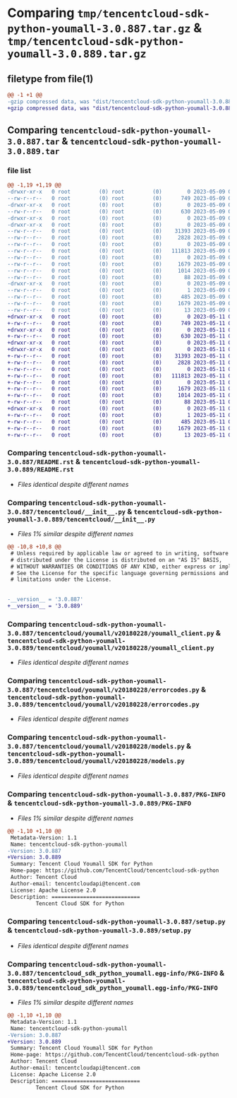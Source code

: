 # Comparing `tmp/tencentcloud-sdk-python-youmall-3.0.887.tar.gz` & `tmp/tencentcloud-sdk-python-youmall-3.0.889.tar.gz`

## filetype from file(1)

```diff
@@ -1 +1 @@
-gzip compressed data, was "dist/tencentcloud-sdk-python-youmall-3.0.887.tar", last modified: Tue May  9 03:28:11 2023, max compression
+gzip compressed data, was "dist/tencentcloud-sdk-python-youmall-3.0.889.tar", last modified: Thu May 11 03:29:37 2023, max compression
```

## Comparing `tencentcloud-sdk-python-youmall-3.0.887.tar` & `tencentcloud-sdk-python-youmall-3.0.889.tar`

### file list

```diff
@@ -1,19 +1,19 @@
-drwxr-xr-x   0 root         (0) root         (0)        0 2023-05-09 03:28:11.000000 tencentcloud-sdk-python-youmall-3.0.887/
--rw-r--r--   0 root         (0) root         (0)      749 2023-05-09 03:28:11.000000 tencentcloud-sdk-python-youmall-3.0.887/README.rst
-drwxr-xr-x   0 root         (0) root         (0)        0 2023-05-09 03:28:11.000000 tencentcloud-sdk-python-youmall-3.0.887/tencentcloud/
--rw-r--r--   0 root         (0) root         (0)      630 2023-05-09 03:28:11.000000 tencentcloud-sdk-python-youmall-3.0.887/tencentcloud/__init__.py
-drwxr-xr-x   0 root         (0) root         (0)        0 2023-05-09 03:28:11.000000 tencentcloud-sdk-python-youmall-3.0.887/tencentcloud/youmall/
-drwxr-xr-x   0 root         (0) root         (0)        0 2023-05-09 03:28:11.000000 tencentcloud-sdk-python-youmall-3.0.887/tencentcloud/youmall/v20180228/
--rw-r--r--   0 root         (0) root         (0)    31393 2023-05-09 03:28:11.000000 tencentcloud-sdk-python-youmall-3.0.887/tencentcloud/youmall/v20180228/youmall_client.py
--rw-r--r--   0 root         (0) root         (0)     2828 2023-05-09 03:28:11.000000 tencentcloud-sdk-python-youmall-3.0.887/tencentcloud/youmall/v20180228/errorcodes.py
--rw-r--r--   0 root         (0) root         (0)        0 2023-05-09 03:28:11.000000 tencentcloud-sdk-python-youmall-3.0.887/tencentcloud/youmall/v20180228/__init__.py
--rw-r--r--   0 root         (0) root         (0)   111813 2023-05-09 03:28:11.000000 tencentcloud-sdk-python-youmall-3.0.887/tencentcloud/youmall/v20180228/models.py
--rw-r--r--   0 root         (0) root         (0)        0 2023-05-09 03:28:11.000000 tencentcloud-sdk-python-youmall-3.0.887/tencentcloud/youmall/__init__.py
--rw-r--r--   0 root         (0) root         (0)     1679 2023-05-09 03:28:11.000000 tencentcloud-sdk-python-youmall-3.0.887/PKG-INFO
--rw-r--r--   0 root         (0) root         (0)     1014 2023-05-09 03:28:11.000000 tencentcloud-sdk-python-youmall-3.0.887/setup.py
--rw-r--r--   0 root         (0) root         (0)       88 2023-05-09 03:28:11.000000 tencentcloud-sdk-python-youmall-3.0.887/setup.cfg
-drwxr-xr-x   0 root         (0) root         (0)        0 2023-05-09 03:28:11.000000 tencentcloud-sdk-python-youmall-3.0.887/tencentcloud_sdk_python_youmall.egg-info/
--rw-r--r--   0 root         (0) root         (0)        1 2023-05-09 03:28:11.000000 tencentcloud-sdk-python-youmall-3.0.887/tencentcloud_sdk_python_youmall.egg-info/dependency_links.txt
--rw-r--r--   0 root         (0) root         (0)      485 2023-05-09 03:28:11.000000 tencentcloud-sdk-python-youmall-3.0.887/tencentcloud_sdk_python_youmall.egg-info/SOURCES.txt
--rw-r--r--   0 root         (0) root         (0)     1679 2023-05-09 03:28:11.000000 tencentcloud-sdk-python-youmall-3.0.887/tencentcloud_sdk_python_youmall.egg-info/PKG-INFO
--rw-r--r--   0 root         (0) root         (0)       13 2023-05-09 03:28:11.000000 tencentcloud-sdk-python-youmall-3.0.887/tencentcloud_sdk_python_youmall.egg-info/top_level.txt
+drwxr-xr-x   0 root         (0) root         (0)        0 2023-05-11 03:29:37.000000 tencentcloud-sdk-python-youmall-3.0.889/
+-rw-r--r--   0 root         (0) root         (0)      749 2023-05-11 03:29:36.000000 tencentcloud-sdk-python-youmall-3.0.889/README.rst
+drwxr-xr-x   0 root         (0) root         (0)        0 2023-05-11 03:29:37.000000 tencentcloud-sdk-python-youmall-3.0.889/tencentcloud/
+-rw-r--r--   0 root         (0) root         (0)      630 2023-05-11 03:29:36.000000 tencentcloud-sdk-python-youmall-3.0.889/tencentcloud/__init__.py
+drwxr-xr-x   0 root         (0) root         (0)        0 2023-05-11 03:29:37.000000 tencentcloud-sdk-python-youmall-3.0.889/tencentcloud/youmall/
+drwxr-xr-x   0 root         (0) root         (0)        0 2023-05-11 03:29:37.000000 tencentcloud-sdk-python-youmall-3.0.889/tencentcloud/youmall/v20180228/
+-rw-r--r--   0 root         (0) root         (0)    31393 2023-05-11 03:29:36.000000 tencentcloud-sdk-python-youmall-3.0.889/tencentcloud/youmall/v20180228/youmall_client.py
+-rw-r--r--   0 root         (0) root         (0)     2828 2023-05-11 03:29:36.000000 tencentcloud-sdk-python-youmall-3.0.889/tencentcloud/youmall/v20180228/errorcodes.py
+-rw-r--r--   0 root         (0) root         (0)        0 2023-05-11 03:29:36.000000 tencentcloud-sdk-python-youmall-3.0.889/tencentcloud/youmall/v20180228/__init__.py
+-rw-r--r--   0 root         (0) root         (0)   111813 2023-05-11 03:29:36.000000 tencentcloud-sdk-python-youmall-3.0.889/tencentcloud/youmall/v20180228/models.py
+-rw-r--r--   0 root         (0) root         (0)        0 2023-05-11 03:29:36.000000 tencentcloud-sdk-python-youmall-3.0.889/tencentcloud/youmall/__init__.py
+-rw-r--r--   0 root         (0) root         (0)     1679 2023-05-11 03:29:37.000000 tencentcloud-sdk-python-youmall-3.0.889/PKG-INFO
+-rw-r--r--   0 root         (0) root         (0)     1014 2023-05-11 03:29:36.000000 tencentcloud-sdk-python-youmall-3.0.889/setup.py
+-rw-r--r--   0 root         (0) root         (0)       88 2023-05-11 03:29:37.000000 tencentcloud-sdk-python-youmall-3.0.889/setup.cfg
+drwxr-xr-x   0 root         (0) root         (0)        0 2023-05-11 03:29:37.000000 tencentcloud-sdk-python-youmall-3.0.889/tencentcloud_sdk_python_youmall.egg-info/
+-rw-r--r--   0 root         (0) root         (0)        1 2023-05-11 03:29:37.000000 tencentcloud-sdk-python-youmall-3.0.889/tencentcloud_sdk_python_youmall.egg-info/dependency_links.txt
+-rw-r--r--   0 root         (0) root         (0)      485 2023-05-11 03:29:37.000000 tencentcloud-sdk-python-youmall-3.0.889/tencentcloud_sdk_python_youmall.egg-info/SOURCES.txt
+-rw-r--r--   0 root         (0) root         (0)     1679 2023-05-11 03:29:37.000000 tencentcloud-sdk-python-youmall-3.0.889/tencentcloud_sdk_python_youmall.egg-info/PKG-INFO
+-rw-r--r--   0 root         (0) root         (0)       13 2023-05-11 03:29:37.000000 tencentcloud-sdk-python-youmall-3.0.889/tencentcloud_sdk_python_youmall.egg-info/top_level.txt
```

### Comparing `tencentcloud-sdk-python-youmall-3.0.887/README.rst` & `tencentcloud-sdk-python-youmall-3.0.889/README.rst`

 * *Files identical despite different names*

### Comparing `tencentcloud-sdk-python-youmall-3.0.887/tencentcloud/__init__.py` & `tencentcloud-sdk-python-youmall-3.0.889/tencentcloud/__init__.py`

 * *Files 1% similar despite different names*

```diff
@@ -10,8 +10,8 @@
 # Unless required by applicable law or agreed to in writing, software
 # distributed under the License is distributed on an "AS IS" BASIS,
 # WITHOUT WARRANTIES OR CONDITIONS OF ANY KIND, either express or implied.
 # See the License for the specific language governing permissions and
 # limitations under the License.
 
 
-__version__ = '3.0.887'
+__version__ = '3.0.889'
```

### Comparing `tencentcloud-sdk-python-youmall-3.0.887/tencentcloud/youmall/v20180228/youmall_client.py` & `tencentcloud-sdk-python-youmall-3.0.889/tencentcloud/youmall/v20180228/youmall_client.py`

 * *Files identical despite different names*

### Comparing `tencentcloud-sdk-python-youmall-3.0.887/tencentcloud/youmall/v20180228/errorcodes.py` & `tencentcloud-sdk-python-youmall-3.0.889/tencentcloud/youmall/v20180228/errorcodes.py`

 * *Files identical despite different names*

### Comparing `tencentcloud-sdk-python-youmall-3.0.887/tencentcloud/youmall/v20180228/models.py` & `tencentcloud-sdk-python-youmall-3.0.889/tencentcloud/youmall/v20180228/models.py`

 * *Files identical despite different names*

### Comparing `tencentcloud-sdk-python-youmall-3.0.887/PKG-INFO` & `tencentcloud-sdk-python-youmall-3.0.889/PKG-INFO`

 * *Files 1% similar despite different names*

```diff
@@ -1,10 +1,10 @@
 Metadata-Version: 1.1
 Name: tencentcloud-sdk-python-youmall
-Version: 3.0.887
+Version: 3.0.889
 Summary: Tencent Cloud Youmall SDK for Python
 Home-page: https://github.com/TencentCloud/tencentcloud-sdk-python
 Author: Tencent Cloud
 Author-email: tencentcloudapi@tencent.com
 License: Apache License 2.0
 Description: ============================
         Tencent Cloud SDK for Python
```

### Comparing `tencentcloud-sdk-python-youmall-3.0.887/setup.py` & `tencentcloud-sdk-python-youmall-3.0.889/setup.py`

 * *Files identical despite different names*

### Comparing `tencentcloud-sdk-python-youmall-3.0.887/tencentcloud_sdk_python_youmall.egg-info/PKG-INFO` & `tencentcloud-sdk-python-youmall-3.0.889/tencentcloud_sdk_python_youmall.egg-info/PKG-INFO`

 * *Files 1% similar despite different names*

```diff
@@ -1,10 +1,10 @@
 Metadata-Version: 1.1
 Name: tencentcloud-sdk-python-youmall
-Version: 3.0.887
+Version: 3.0.889
 Summary: Tencent Cloud Youmall SDK for Python
 Home-page: https://github.com/TencentCloud/tencentcloud-sdk-python
 Author: Tencent Cloud
 Author-email: tencentcloudapi@tencent.com
 License: Apache License 2.0
 Description: ============================
         Tencent Cloud SDK for Python
```

